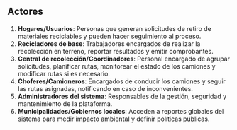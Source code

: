 ## Actores
1. **Hogares/Usuarios**: Personas que generan solicitudes de retiro de materiales reciclables y pueden hacer seguimiento al proceso.
2. **Recicladores de base**: Trabajadores encargados de realizar la recolección en terreno, reportar resultados y emitir comprobantes.
3. **Central de recolección/Coordinadores**: Personal encargado de agrupar solicitudes, planificar rutas, monitorear el estado de los camiones y modificar rutas si es necesario.
4. **Choferes/Camioneros**: Encargados de conducir los camiones y seguir las rutas asignadas, notificando en caso de inconvenientes.
5. **Administradores del sistema**: Responsables de la gestión, seguridad y mantenimiento de la plataforma.
6. **Municipalidades/Gobiernos locales**: Acceden a reportes globales del sistema para medir impacto ambiental y definir políticas públicas.
